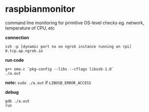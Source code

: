 # raspbianmonitor
command line monitoring for primitive OS-level checks eg. network, temperature of CPU, etc 

**connection**
```
ssh -p [dynamic port no on ngrok instance running on rpi] 0.tcp.ap.ngrok.io
```

**run code**
```
g++ oma.c `pkg-config --libs --cflags libusb-1.0`
./a.out
```
**note:** `sudo ./a.out` if `LIBUSB_ERROR_ACCESS`

**debug** 
```
gdb ./a.out
run
```